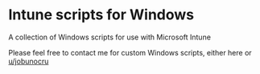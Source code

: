 # Intune scripts for Windows
A collection of Windows scripts for use with Microsoft Intune  

Please feel free to contact me for custom Windows scripts, either here or [u/jobunocru](https://www.reddit.com/u/jobunocru/)  
